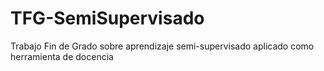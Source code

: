 # TFG-SemiSupervisado
Trabajo Fin de Grado sobre aprendizaje semi-supervisado aplicado como herramienta de docencia
